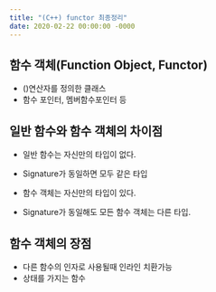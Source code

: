 ```yaml
---
title: "(C++) functor 최종정리"
date: 2020-02-22 00:00:00 -0000
---
```


## 함수 객체(Function Object, Functor)

* ()연산자를 정의한 클래스
* 함수 포인터, 멤버함수포인터 등

## 일반 함수와 함수 객체의 차이점

* 일반 함수는 자신만의 타입이 없다.
* Signature가 동일하면 모두 같은 타입

* 함수 객체는 자신만의 타입이 있다.
* Signature가 동일해도 모든 함수 객체는 다른 타입.

## 함수 객체의 장점

* 다른 함수의 인자로 사용될때 인라인 치환가능
* 상태를 가지는 함수